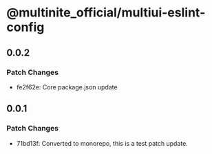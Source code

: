 # @multinite_official/multiui-eslint-config

## 0.0.2

### Patch Changes

- fe2f62e: Core package.json update

## 0.0.1

### Patch Changes

- 71bd13f: Converted to monorepo, this is a test patch update.
